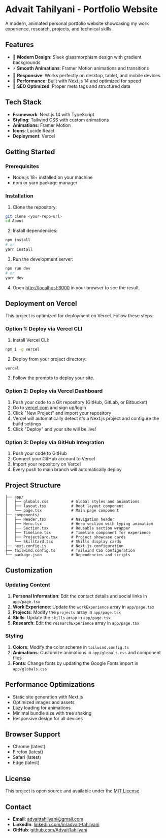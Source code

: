 # Advait Tahilyani - Portfolio Website

A modern, animated personal portfolio website showcasing my work experience, research, projects, and technical skills.

## Features

- 🎨 **Modern Design**: Sleek glassmorphism design with gradient backgrounds
- ⚡ **Smooth Animations**: Framer Motion animations and transitions
- 📱 **Responsive**: Works perfectly on desktop, tablet, and mobile devices
- 🚀 **Performance**: Built with Next.js 14 and optimized for speed
- 🎯 **SEO Optimized**: Proper meta tags and structured data

## Tech Stack

- **Framework**: Next.js 14 with TypeScript
- **Styling**: Tailwind CSS with custom animations
- **Animations**: Framer Motion
- **Icons**: Lucide React
- **Deployment**: Vercel

## Getting Started

### Prerequisites

- Node.js 18+ installed on your machine
- npm or yarn package manager

### Installation

1. Clone the repository:
```bash
git clone <your-repo-url>
cd About
```

2. Install dependencies:
```bash
npm install
# or
yarn install
```

3. Run the development server:
```bash
npm run dev
# or
yarn dev
```

4. Open [http://localhost:3000](http://localhost:3000) in your browser to see the result.

## Deployment on Vercel

This project is optimized for deployment on Vercel. Follow these steps:

### Option 1: Deploy via Vercel CLI

1. Install Vercel CLI:
```bash
npm i -g vercel
```

2. Deploy from your project directory:
```bash
vercel
```

3. Follow the prompts to deploy your site.

### Option 2: Deploy via Vercel Dashboard

1. Push your code to a Git repository (GitHub, GitLab, or Bitbucket)
2. Go to [vercel.com](https://vercel.com) and sign up/login
3. Click "New Project" and import your repository
4. Vercel will automatically detect it's a Next.js project and configure the build settings
5. Click "Deploy" and your site will be live!

### Option 3: Deploy via GitHub Integration

1. Push your code to GitHub
2. Connect your GitHub account to Vercel
3. Import your repository on Vercel
4. Every push to main branch will automatically deploy

## Project Structure

```
├── app/
│   ├── globals.css          # Global styles and animations
│   ├── layout.tsx           # Root layout component
│   └── page.tsx             # Main page component
├── components/
│   ├── Header.tsx           # Navigation header
│   ├── Hero.tsx             # Hero section with typing animation
│   ├── Section.tsx          # Reusable section wrapper
│   ├── Timeline.tsx         # Timeline component for experience
│   ├── ProjectCard.tsx      # Project showcase cards
│   └── SkillCard.tsx        # Skills display cards
├── next.config.js           # Next.js configuration
├── tailwind.config.ts       # Tailwind CSS configuration
└── package.json             # Dependencies and scripts
```

## Customization

### Updating Content

1. **Personal Information**: Edit the contact details and social links in `app/page.tsx`
2. **Work Experience**: Update the `workExperience` array in `app/page.tsx`
3. **Projects**: Modify the `projects` array in `app/page.tsx`
4. **Skills**: Update the `skills` array in `app/page.tsx`
5. **Research**: Edit the `researchExperience` array in `app/page.tsx`

### Styling

1. **Colors**: Modify the color scheme in `tailwind.config.ts`
2. **Animations**: Customize animations in `app/globals.css` and component files
3. **Fonts**: Change fonts by updating the Google Fonts import in `app/globals.css`

## Performance Optimizations

- Static site generation with Next.js
- Optimized images and assets
- Lazy loading for animations
- Minimal bundle size with tree shaking
- Responsive design for all devices

## Browser Support

- Chrome (latest)
- Firefox (latest)
- Safari (latest)
- Edge (latest)

## License

This project is open source and available under the [MIT License](LICENSE).

## Contact

- **Email**: advaittahilyani@gmail.com
- **LinkedIn**: [linkedin.com/in/advait-tahilyani](https://www.linkedin.com/in/advait-tahilyani/)
- **GitHub**: [github.com/AdvaitTahilyani](https://github.com/AdvaitTahilyani)
